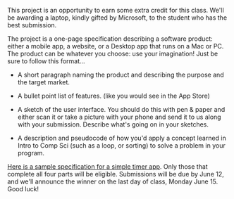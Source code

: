 This project is an opportunity to earn some extra credit for this class. We'll be awarding a laptop, kindly gifted by Microsoft, to the student who has the best submission.

The project is a one-page specification describing a software product: either a mobile app, a website, or a Desktop app that runs on a Mac or PC.  The product can be whatever you choose: use your imagination! Just be sure to follow this format...

- A short paragraph naming the product and describing the purpose and the target market.

- A bullet point list of features. (like you would see in the App Store)

- A sketch of the user interface. You should do this with pen & paper and either scan it or take a picture with your phone and send it to us along with your submission. Describe what's going on in your sketches.

- A description and pseudocode of how you'd apply a concept learned in Intro to Comp Sci (such as a loop, or sorting) to solve a problem in your program.

[Here is a sample specification for a simple timer app](https://github.com/LanguageAndDiplomacy/IntroCS/blob/master/projects/Specification%20Description.pdf). Only those that complete all four parts will be eligible. Submissions will be due by June 12, and we'll announce the winner on the last day of class, Monday June 15. Good luck!

